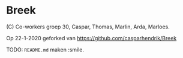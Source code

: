 # Breek
(C) Co-workers groep 30, Caspar, Thomas, Marlin, Arda, Marloes.

Op 22-1-2020 geforked van https://github.com/casparhendrik/Breek

TODO: `README.md` maken :smile.
